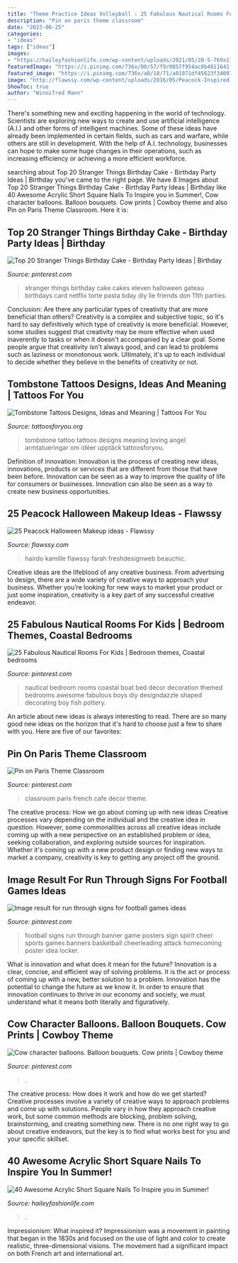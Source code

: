 ```yaml
---
title: "Theme Practice Ideas Volleyball : 25 Fabulous Nautical Rooms For Kids"
description: "Pin on paris theme classroom"
date: "2023-06-25"
categories:
- "ideas"
tags: ["ideas"]
images:
- "https://haileyfashionlife.com/wp-content/uploads/2021/05/20-5-769x1154.jpg"
featuredImage: "https://i.pinimg.com/736x/00/57/f9/0057f954ac8b4811641ffbdc960b92bc.jpg"
featured_image: "https://i.pinimg.com/736x/a0/10/71/a01071df45623f34097111a9f8528e31.jpg"
image: "http://flawssy.com/wp-content/uploads/2016/05/Peacock-Inspired-Makeup-Ideas.jpg"
ShowToc: true
author: "Winnifred Mann"
---
```



There's something new and exciting happening in the world of technology. Scientists are exploring new ways to create and use artificial intelligence (A.I.) and other forms of intelligent machines. Some of these ideas have already been implemented in certain fields, such as cars and warfare, while others are still in development. With the help of A.I. technology, businesses can hope to make some huge changes in their operations, such as increasing efficiency or achieving a more efficient workforce.

	

		
searching about Top 20 Stranger Things Birthday Cake - Birthday Party Ideas | Birthday you've came to the right page. We have 8 Images about Top 20 Stranger Things Birthday Cake - Birthday Party Ideas | Birthday like 40 Awesome Acrylic Short Square Nails To Inspire you in Summer!, Cow character balloons. Balloon bouquets. Cow prints | Cowboy theme and also Pin on Paris Theme Classroom. Here it is:
		
    
## Top 20 Stranger Things Birthday Cake - Birthday Party Ideas | Birthday

<img loading=lazy src="https://i.pinimg.com/736x/a2/6a/96/a26a9650f05db927d4eb94436b01ef55.jpg" onerror="this.onerror=null;this.src='https://tse3.mm.bing.net/th?id=OIP.vgL6MoW6MPTBa_YPfYuSMwHaNL&amp;pid=15.1';" alt="Top 20 Stranger Things Birthday Cake - Birthday Party Ideas | Birthday">

_Source: pinterest.com_

>stranger things birthday cake cakes eleven halloween gateau birthdays card netflix torte pasta bday diy lie friends don 11th parties. 

	

Conclusion: Are there any particular types of creativity that are more beneficial than others?
Creativity is a complex and subjective topic, so it's hard to say definitively which type of creativity is more beneficial. However, some studies suggest that creativity may be more effective when used inaverently to tasks or when it doesn't accompanied by a clear goal. Some people argue that creativity isn't always good, and can lead to problems such as laziness or monotonous work. Ultimately, it's up to each individual to decide whether they believe in the benefits of creativity or not.

    
## Tombstone Tattoos Designs, Ideas And Meaning | Tattoos For You

<img loading=lazy src="https://www.tattoosforyou.org/wp-content/uploads/2016/02/Tombstone-Tattoo-Designs.jpg" onerror="this.onerror=null;this.src='https://tse1.mm.bing.net/th?id=OIP.QuuED65Mst2Uw-ZnWNcfPgHaKS&amp;pid=15.1';" alt="Tombstone Tattoos Designs, Ideas and Meaning | Tattoos For You">

_Source: tattoosforyou.org_

>tombstone tattoo tattoos designs meaning loving angel armtatueringar om idéer upptäck tattoosforyou. 

	

Definition of innovation:
Innovation is the process of creating new ideas, innovations, products or services that are different from those that have been before. Innovation can be seen as a way to improve the quality of life for consumers or businesses. Innovation can also be seen as a way to create new business opportunities.

    
## 25 Peacock Halloween Makeup Ideas - Flawssy

<img loading=lazy src="http://flawssy.com/wp-content/uploads/2016/05/Peacock-Inspired-Makeup-Ideas.jpg" onerror="this.onerror=null;this.src='https://tse1.mm.bing.net/th?id=OIP.VjnPRwNbzshFOevSG1El4QHaJW&amp;pid=15.1';" alt="25 Peacock Halloween Makeup ideas - Flawssy">

_Source: flawssy.com_

>hairdo kamille flawssy farah freshdesignweb beauchic. 

	

Creative ideas are the lifeblood of any creative business. From advertising to design, there are a wide variety of creative ways to approach your business. Whether you’re looking for new ways to market your product or just some inspiration, creativity is a key part of any successful creative endeavor.

    
## 25 Fabulous Nautical Rooms For Kids | Bedroom Themes, Coastal Bedrooms

<img loading=lazy src="https://i.pinimg.com/736x/17/f1/12/17f1123812126858757e311e3bff6581--nautical-kids-rooms-kids-rooms-decor.jpg" onerror="this.onerror=null;this.src='https://tse2.mm.bing.net/th?id=OIP.GcjyBPGEi00q9ou8PkmfPQHaGh&amp;pid=15.1';" alt="25 Fabulous Nautical Rooms For Kids | Bedroom themes, Coastal bedrooms">

_Source: pinterest.com_

>nautical bedroom rooms coastal boat bed decor decoration themed bedrooms awesome fabulous boys diy designdazzle shaped decorating boy fish pottery. 

	

An article about new ideas is always interesting to read. There are so many good new ideas on the horizon that it's hard to choose just a few to share with you. Here are five of our favorites: 

    
## Pin On Paris Theme Classroom

<img loading=lazy src="https://i.pinimg.com/736x/a0/10/71/a01071df45623f34097111a9f8528e31.jpg" onerror="this.onerror=null;this.src='https://tse4.mm.bing.net/th?id=OIP.Bnj_TwxZyelC5HsZidpovwHaJ3&amp;pid=15.1';" alt="Pin on Paris Theme Classroom">

_Source: pinterest.com_

>classroom paris french cafe decor theme. 

	

The creative process: How we go about coming up with new ideas
Creative processes vary depending on the individual and the creative idea in question. However, some commonalities across all creative ideas include coming up with a new perspective on an established problem or idea, seeking collaboration, and exploring outside sources for inspiration. Whether it's coming up with a new product design or finding new ways to market a company, creativity is key to getting any project off the ground.

    
## Image Result For Run Through Signs For Football Games Ideas

<img loading=lazy src="https://i.pinimg.com/736x/00/57/f9/0057f954ac8b4811641ffbdc960b92bc.jpg" onerror="this.onerror=null;this.src='https://tse4.mm.bing.net/th?id=OIP.skMrxkp7jCYSC6-27Lfn5QHaFh&amp;pid=15.1';" alt="Image result for run through signs for football games ideas">

_Source: pinterest.com_

>football signs run through banner game posters sign spirit cheer sports games banners basketball cheerleading attack homecoming poster idea locker. 

	

What is innovation and what does it mean for the future?
Innovation is a clear, concise, and efficient way of solving problems. It is the act or process of coming up with a new, better solution to a problem. Innovation has the potential to change the future as we know it. In order to ensure that innovation continues to thrive in our economy and society, we must understand what it means both literally and figuratively.

    
## Cow Character Balloons. Balloon Bouquets. Cow Prints | Cowboy Theme

<img loading=lazy src="https://i.pinimg.com/474x/a6/7a/29/a67a293e503791b3c29674fbec3dd181--cow-print-balloon.jpg" onerror="this.onerror=null;this.src='https://tse2.mm.bing.net/th?id=OIP.0VklJHKBxLoOi_s7fMbiPgAAAA&amp;pid=15.1';" alt="Cow character balloons. Balloon bouquets. Cow prints | Cowboy theme">

_Source: pinterest.com_

>. 

	

The creative process: How does it work and how do we get started?
Creative processes involve a variety of creative ways to approach problems and come up with solutions. People vary in how they approach creative work, but some common methods are blocking, problem solving, brainstorming, and creating something new. There is no one right way to go about creative endeavors, but the key is to find what works best for you and your specific skillset.

    
## 40 Awesome Acrylic Short Square Nails To Inspire You In Summer!

<img loading=lazy src="https://haileyfashionlife.com/wp-content/uploads/2021/05/20-5-769x1154.jpg" onerror="this.onerror=null;this.src='https://tse1.mm.bing.net/th?id=OIP.6OtLinvpd6ZbcKFQzxaligHaLH&amp;pid=15.1';" alt="40 Awesome Acrylic Short Square Nails To Inspire you in Summer!">

_Source: haileyfashionlife.com_

>. 

	

Impressionism: What inspired it?
Impressionism was a movement in painting that began in the 1830s and focused on the use of light and color to create realistic, three-dimensional visions. The movement had a significant impact on both French art and international art.


